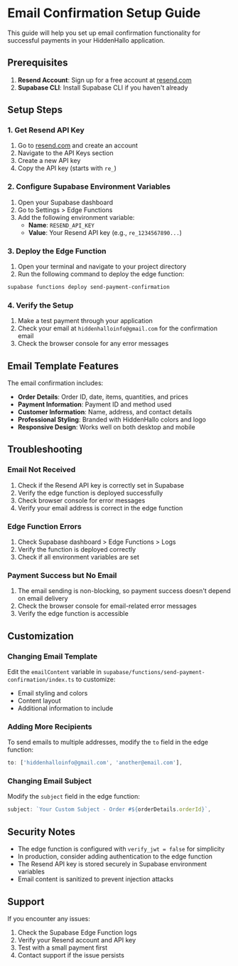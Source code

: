 # Email Confirmation Setup Guide

This guide will help you set up email confirmation functionality for successful payments in your HiddenHallo application.

## Prerequisites

1. **Resend Account**: Sign up for a free account at [resend.com](https://resend.com)
2. **Supabase CLI**: Install Supabase CLI if you haven't already

## Setup Steps

### 1. Get Resend API Key

1. Go to [resend.com](https://resend.com) and create an account
2. Navigate to the API Keys section
3. Create a new API key
4. Copy the API key (starts with `re_`)

### 2. Configure Supabase Environment Variables

1. Open your Supabase dashboard
2. Go to Settings > Edge Functions
3. Add the following environment variable:
   - **Name**: `RESEND_API_KEY`
   - **Value**: Your Resend API key (e.g., `re_1234567890...`)

### 3. Deploy the Edge Function

1. Open your terminal and navigate to your project directory
2. Run the following command to deploy the edge function:

```bash
supabase functions deploy send-payment-confirmation
```

### 4. Verify the Setup

1. Make a test payment through your application
2. Check your email at `hiddenhalloinfo@gmail.com` for the confirmation email
3. Check the browser console for any error messages

## Email Template Features

The email confirmation includes:

- **Order Details**: Order ID, date, items, quantities, and prices
- **Payment Information**: Payment ID and method used
- **Customer Information**: Name, address, and contact details
- **Professional Styling**: Branded with HiddenHallo colors and logo
- **Responsive Design**: Works well on both desktop and mobile

## Troubleshooting

### Email Not Received

1. Check if the Resend API key is correctly set in Supabase
2. Verify the edge function is deployed successfully
3. Check browser console for error messages
4. Verify your email address is correct in the edge function

### Edge Function Errors

1. Check Supabase dashboard > Edge Functions > Logs
2. Verify the function is deployed correctly
3. Check if all environment variables are set

### Payment Success but No Email

1. The email sending is non-blocking, so payment success doesn't depend on email delivery
2. Check the browser console for email-related error messages
3. Verify the edge function is accessible

## Customization

### Changing Email Template

Edit the `emailContent` variable in `supabase/functions/send-payment-confirmation/index.ts` to customize:

- Email styling and colors
- Content layout
- Additional information to include

### Adding More Recipients

To send emails to multiple addresses, modify the `to` field in the edge function:

```typescript
to: ['hiddenhalloinfo@gmail.com', 'another@email.com'],
```

### Changing Email Subject

Modify the `subject` field in the edge function:

```typescript
subject: `Your Custom Subject - Order #${orderDetails.orderId}`,
```

## Security Notes

- The edge function is configured with `verify_jwt = false` for simplicity
- In production, consider adding authentication to the edge function
- The Resend API key is stored securely in Supabase environment variables
- Email content is sanitized to prevent injection attacks

## Support

If you encounter any issues:

1. Check the Supabase Edge Function logs
2. Verify your Resend account and API key
3. Test with a small payment first
4. Contact support if the issue persists
